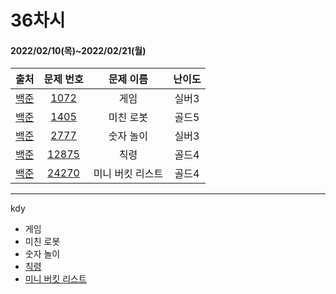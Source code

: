 # 36차시
#### 2022/02/10(목)~2022/02/21(월)

|               출처               |                   문제 번호                    |     문제 이름      | 난이도 |
| :------------------------------: | :--------------------------------------------: | :----------------: | :----: |
| [백준](https://www.acmicpc.net/) | [1072](https://www.acmicpc.net/problem/1072) | 게임 | 실버3  |
| [백준](https://www.acmicpc.net/) | [1405](https://www.acmicpc.net/problem/1405) | 미친 로봇 | 골드5 |
| [백준](https://www.acmicpc.net/) | [2777](https://www.acmicpc.net/problem/2777) | 숫자 놀이 | 실버3  |
| [백준](https://www.acmicpc.net/) | [12875](https://www.acmicpc.net/problem/12875) | 칙령 | 골드4  |
| [백준](https://www.acmicpc.net/) | [24270](https://www.acmicpc.net/problem/24270) | 미니 버킷 리스트 | 골드4  |

---

kdy
- 게임
- 미친 로봇
- 숫자 놀이
- [칙령](https://hoonycode.notion.site/63611f13a89e46f3bbea38bb83cb39eb)
- [미니 버킷 리스트](https://tropical-couch-e39.notion.site/BOJ-24270-cd5e276625664df08c1814116bcf0387)
